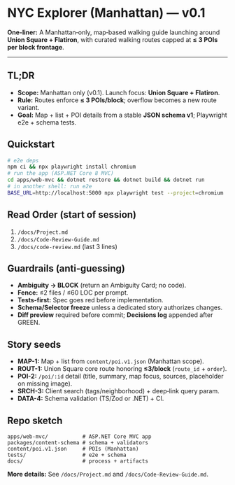 # NYC Explorer (Manhattan) — v0.1

**One‑liner:** A Manhattan‑only, map‑based walking guide launching around **Union Square + Flatiron**, with curated walking routes capped at **≤ 3 POIs per block frontage**.

---

## TL;DR
- **Scope:** Manhattan only (v0.1). Launch focus: **Union Square + Flatiron**.
- **Rule:** Routes enforce **≤ 3 POIs/block**; overflow becomes a new route variant.
- **Goal:** Map + list + POI details from a stable **JSON schema v1**; Playwright e2e + schema tests.

## Quickstart
```bash
# e2e deps
npm ci && npx playwright install chromium
# run the app (ASP.NET Core 8 MVC)
cd apps/web-mvc && dotnet restore && dotnet build && dotnet run
# in another shell: run e2e
BASE_URL=http://localhost:5000 npx playwright test --project=chromium
```

## Read Order (start of session)
1) `/docs/Project.md`
2) `/docs/Code-Review-Guide.md`
3) `/docs/code-review.md` (last 3 lines)

## Guardrails (anti‑guessing)
- **Ambiguity → BLOCK** (return an Ambiguity Card; no code).
- **Fence:** ≤2 files / ≤60 LOC per prompt.
- **Tests‑first:** Spec goes red before implementation.
- **Schema/Selector freeze** unless a dedicated story authorizes changes.
- **Diff preview** required before commit; **Decisions log** appended after GREEN.

## Story seeds
- **MAP-1:** Map + list from `content/poi.v1.json` (Manhattan scope).
- **ROUT-1:** Union Square core route honoring **≤3/block** (`route_id` + `order`).
- **POI-2:** `/poi/:id` detail (title, summary, map focus, sources, placeholder on missing image).
- **SRCH-3:** Client search (tags/neighborhood) + deep‑link query param.
- **DATA-4:** Schema validation (TS/Zod or .NET) + CI.

## Repo sketch
```
apps/web-mvc/           # ASP.NET Core MVC app
packages/content-schema # schema + validators
content/poi.v1.json     # POIs (Manhattan)
tests/                  # e2e + schema
docs/                   # process + artifacts
```

**More details:** See `/docs/Project.md` and `/docs/Code-Review-Guide.md`.
